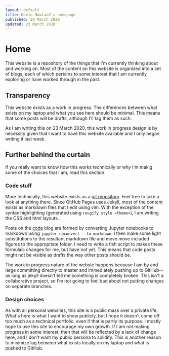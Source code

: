 ```yaml
---
layout: default
title: Kevin Nowland's homepage
published: 20 March 2020
updated: 23 March 2020
---
```



# Home


This website is a repository of the things that I'm currently thinking about
and working on. Most of the content on this website is organized into a set of
blogs, each of which pertains to some interest that I am currently exploring
or have worked through in the past.


## Transparency


This website exists as a work in progress. The differences between what 
exists on my laptop and what you see here should be minimal. This means
that some posts will be drafts, although I'll tag them as such.

As I am writing this on 23 March 2020, this work in progress design is by
necessity given that I want to have this website available and I only began
writing it last week.



## Further behind the curtain


If you really want to know how this works technically or why I'm makig some
of the choices that I am, read this section.


### Code stuff


More technically, this website exists as a 
[git repository](https://github.com/kevinnowland/kevinnowland.github.io).
Feel free to take a look at anything there. Since GitHub Pages uses Jekyll,
most of the content exists as markdown files that I edit using vim. With
the exception of the syntax highlighting (generated using 
`rougify style <theme>`), I am writing the CSS and html layouts.

Posts on the <a class="inline" href="/code">code</a> blog are formed by 
converting Jupyter notebooks to markdown using 
`jupyter nbconvert --to markdown`. I then make some light substitutions to 
the resultant markdown file and move move included figures to the appropriate 
folder. I need to write a fish script to makes these formulaic changes for me,
but have not yet. This means that code posts might not be visible as drafts 
the way other posts should be.

The work in progress nature of the webste happens because I am by and
large committing directly to master and immediately pushing up to GitHub--
as long as jekyll doesn't tell me something is completely broken. This
isn't a collaborative project, so I'm not going to feel bad about not putting 
changes on separate branches.


### Design choices


As with all personal websites, this site is a public mask over a private life.
What's here is what I want to show publicly, but I hope it doesn't come off
too much as a technical portfolio, even if that is partly its purpose.
I mostly hope to use this site to encourage my own growth. If I am not 
making progress in some interest, then that will be reflected by 
a lack of change here, and I don't want my public persona to solidify. 
This is another reason to minimize lag between what exists locally on
my laptop and what is pushed to GitHub.
